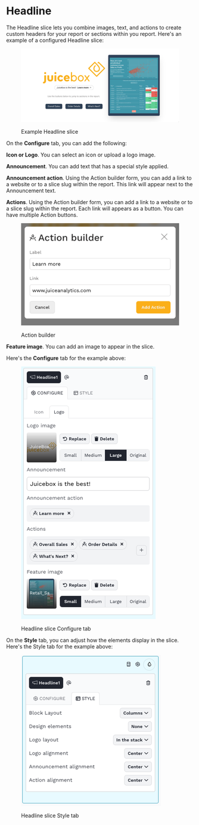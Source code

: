# Headline

The Headline slice lets you combine images, text, and actions to create custom headers for your report or sections within you report. Here's an example of a configured Headline slice:

<figure><img src="../../../../.gitbook/assets/image (540).png" alt=""><figcaption><p>Example Headline slice</p></figcaption></figure>

On the **Configure** tab, you can add the following:

**Icon or Logo**. You can select an icon or upload a logo image.&#x20;

**Announcement**. You can add text that has a special style applied.&#x20;

**Announcement action**. Using the Action builder form, you can add a link to a website or to a slice slug within the report. This link will appear next to the Announcement text.

**Actions**. Using the Action builder form, you can add a link to a website or to a slice slug within the report. Each link will appears as a button. You can have multiple Action buttons.&#x20;

<figure><img src="../../../../.gitbook/assets/image (543).png" alt=""><figcaption><p>Action builder</p></figcaption></figure>

**Feature image**. You can add an image to appear in the slice.

Here's the **Configure** tab for the example above:

<figure><img src="../../../../.gitbook/assets/image (542).png" alt=""><figcaption><p>Headline slice Configure tab</p></figcaption></figure>

On the **Style** tab, you can adjust how the elements display in the slice. Here's the Style tab for the example above:&#x20;

<figure><img src="../../../../.gitbook/assets/image (544).png" alt=""><figcaption><p>Headline slice Style tab</p></figcaption></figure>
